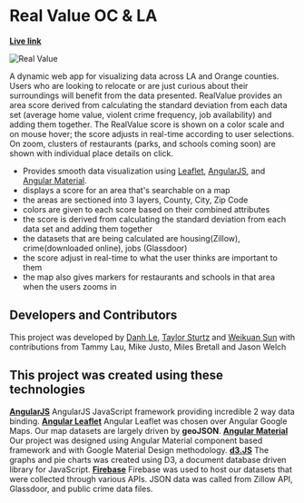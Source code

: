 # Real Value OC & LA 

**[Live link](http://www.realvalue.io/)**

![Real Value](http://taylorsturtz.com/images/RealValue-WebMock-sm.jpg)

A dynamic web app for visualizing data across LA and Orange counties. Users who are looking to relocate or are just curious about their surroundings will benefit from the data presented. RealValue provides an area score derived from calculating the standard deviation from each data set (average home value, violent crime frequency, job availability) and adding them together. The RealValue score is shown on a color scale and on mouse hover; the score adjusts in real-time according to user selections. On zoom, clusters of restaurants (parks, and schools coming soon) are shown with individual place details on click.

- Provides smooth data visualization using [Leaflet](http://leafletjs.com), [AngularJS](https://angularjs.org/), and [Angular Material](https://material.angularjs.org/latest/).
- displays a score for an area that's searchable on a map
- the areas are sectioned into 3 layers, County, City, Zip Code
- colors are given to each score based on their combined attributes
- the score is derived from calculating the standard deviation from each data set and adding them together
- the datasets that are being calculated are housing(Zillow), crime(downloaded online), jobs (Glassdoor)
- the score adjust in real-time to what the user thinks  are important to them
- the map also gives markers for restaurants and schools in that area when the users zooms in

## Developers and Contributors
This project was developed by [Danh Le](https://github.com/dtle82/), [Taylor Sturtz](https://github.com/tsturtz/) and [Weikuan Sun](https://github.com/weikuansun) with contributions from Tammy Lau, Mike Justo, Miles Bretall and Jason Welch

## This project was created using these technologies

**[AngularJS](https://angularjs.org/)**
AngularJS JavaScript framework providing incredible 2 way data binding.
**[Angular Leaflet](http://github.com/tombatossals/angular-leaflet-directive)**
Angular Leaflet was chosen over Angular Google Maps. Our map datasets are largely driven by **geoJSON**.
**[Angular Material](https://material.angularjs.org/latest/)**
Our project was designed using Angular Material component based framework and with Google Material Design methodology.
**[d3.JS](https://d3js.org/)**
The graphs and pie charts was created using D3, a document database driven library for JavaScript.
**[Firebase](https://firebase.google.com/)**
Firebase was used to host our datasets that were collected through various APIs. JSON data was called from Zillow API, Glassdoor, and public crime data files.
